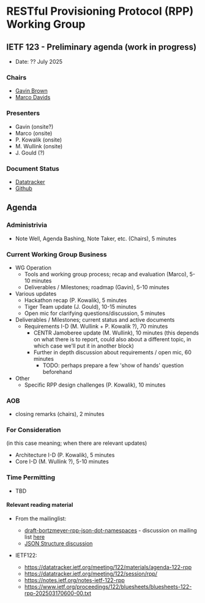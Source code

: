 
# RESTful Provisioning Protocol (RPP) Working Group

## IETF 123 - Preliminary agenda (work in progress)

* Date: ?? July 2025

<!--
* Time: ??:?? - ??:?? CEST (??:?? - ??:?? UTC)
* Room: ??

* [MeetEcho](https://meetings.conf.meetecho.com/ietf123/?session=??) full client (with video)
* [OnSiteTool](https://meetings.conf.meetecho.com/onsite123/?session=??)
-->
<!-- * [Minutes](https://codimd.ietf.org/notes-ietf-123-rpp) -->
<!--
* [Published minutes](https://notes.ietf.org/s/notes-ietf-123-rpp)
* [Zulip](https://zulip.ietf.org/#narrow/stream/rpp)
* [Upload Slides](https://datatracker.ietf.org/meeting/123/session/rpp)
-->
### Chairs

* [Gavin Brown](https://datatracker.ietf.org/person/gavin.brown@icann.org)
* [Marco Davids](https://datatracker.ietf.org/person/marco.davids@sidn.nl)

### Presenters
* Gavin (onsite?)
* Marco (onsite)
* P. Kowalik (onsite)
* M. Wullink (onsite)
* J. Gould (?)

### Document Status

* [Datatracker](https://datatracker.ietf.org/wg/rpp/documents/)
* [Github](https://github.com/ietf-wg-rpp/wg-materials/blob/main/rpp-document-status.md)
  
## Agenda

### Administrivia

* Note Well, Agenda Bashing, Note Taker, etc. (Chairs), 5 minutes

### Current Working Group Business
* WG Operation
  - Tools and working group process; recap and evaluation (Marco), 5-10 minutes
  - Deliverables / Milestones; roadmap (Gavin), 5-10 minutes
* Various updates
  - Hackathon recap (P. Kowalik), 5 minutes
  - Tiger Team update (J. Gould), 10-15 minutes <!-- plus 5 mins slack ? -->
  - Open mic for clarifying questions/discussion, 5 minutes
* Deliverables / Milestones; current status and active documents
  - Requirements I-D (M. Wullink + P. Kowalik ?), 70 minutes
    - CENTR Jamoberee update (M. Wullink), 10 minutes (this depends on what there is to report, could also about a different topic, in which case we'll put it in another block)
    - Further in depth discussion about requirements / open mic, 60 minutes
      - TODO: perhaps prepare a few 'show of hands' question beforehand
* Other
  - Specific RPP design challenges (P. Kowalik), 10 minutes

### AOB
   - closing remarks (chairs), 2 minutes
 
### For Consideration
(in this case meaning; when there are relevant updates)
  - Architecture I-D (P. Kowalik), 5 minutes
  - Core I-D (M. Wullink ?), 5-10 minutes  

### Time Permitting

* TBD

#### Relevant reading material

* From the mailinglist:
  - [draft-bortzmeyer-rpp-json-dot-namespaces](https://datatracker.ietf.org/doc/draft-bortzmeyer-rpp-json-dot-namespaces/) - discussion on mailing list [here](https://mailarchive.ietf.org/arch/msg/rpp/VZlQ1HD-MC-e5rsUqn9pE875vgk/)
  - [JSON Structure discussion](https://mailarchive.ietf.org/arch/msg/rpp/ZC0_a6igfKdHjK4pnZN4TVoN6RM/) 

* IETF122:
  - https://datatracker.ietf.org/meeting/122/materials/agenda-122-rpp
  - https://datatracker.ietf.org/meeting/122/session/rpp/
  - https://notes.ietf.org/notes-ietf-122-rpp
  - https://www.ietf.org/proceedings/122/bluesheets/bluesheets-122-rpp-202503170600-00.txt
